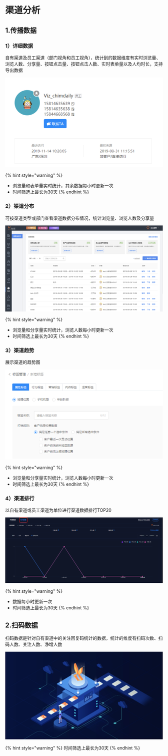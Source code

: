 # 渠道分析

## 1.传播数据

### 1）详细数据

自有渠道及员工渠道（部门视角和员工视角），统计到的数据维度有实时浏览量、浏览人数、分享量、按钮点击量、按钮点击人数、实时表单量以及人均时长，支持导出数据

![](../.gitbook/assets/image%20%28211%29.png)

{% hint style="warning" %}
* 浏览量和表单量实时统计，其余数据每小时更新一次
* 时间筛选上最长为30天
{% endhint %}

### 2）渠道分布

可按渠道类型或部门查看渠道数据分布情况，统计浏览量、浏览人数及分享量

![](../.gitbook/assets/image%20%28248%29.png)

{% hint style="warning" %}
* 浏览量和分享量实时统计，浏览人数每小时更新一次
* 时间筛选上最长为30天
{% endhint %}

### 3）渠道趋势

展示渠道的趋势图

![](../.gitbook/assets/image%20%2835%29.png)

{% hint style="warning" %}
* 浏览量和分享量实时统计，浏览人数每小时更新一次
* 时间筛选上最长为30天
{% endhint %}

### 4）渠道排行

以自有渠道或员工渠道为单位进行渠道数据排行TOP20

![](../.gitbook/assets/image%20%28136%29.png)

{% hint style="warning" %}
* 数据每小时更新一次
* 时间筛选上最长为30天
{% endhint %}

## 2.扫码数据 <a id="chuan-bo-shu-ju"></a>

扫码数据是针对自有渠道中的关注回复码统计的数据，统计的维度有扫码次数、扫码人数、关注人数、净增人数

![](../.gitbook/assets/image%20%28208%29.png)

{% hint style="warning" %}
时间筛选上最长为30天
{% endhint %}

